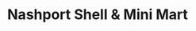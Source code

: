 ---
title: "Nashport Shell & Mini Mart"
url: /nashport/nashport-shell-und-mini-mart/
shop: Lebensmittel
---